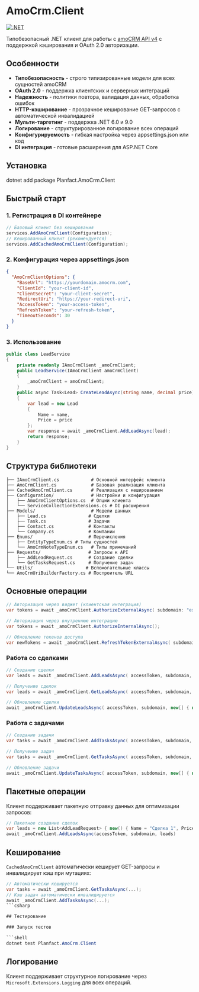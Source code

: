 # AmoCrm.Client

[![.NET](https://img.shields.io/badge/.NET-6.0%20%7C%209.0-blue)](https://dotnet.microsoft.com/)

Типобезопасный .NET клиент для работы с [amoCRM API v4](https://www.amocrm.ru/developers/content/crm_platform/api-reference) с поддержкой кэширования и OAuth 2.0 авторизации.

## Особенности

- **Типобезопасность** - строго типизированные модели для всех сущностей amoCRM
- **OAuth 2.0** - поддержка клиентских и серверных интеграций
- **Надежность** - политики повтора, валидация данных, обработка ошибок
- **HTTP-кэширование** - прозрачное кеширование GET-запросов с автоматической инвалидацией
- **Мульти-таргетинг** - поддержка .NET 6.0 и 9.0
- **Логирование** - структурированное логирование всех операций
- **Конфигурируемость** - гибкая настройка через appsettings.json или код
- **DI интеграция** - готовые расширения для ASP.NET Core

## Установка

dotnet add package Planfact.AmoCrm.Client

## Быстрый старт

### 1. Регистрация в DI контейнере

```csharp
// Базовый клиент без кеширования
services.AddAmoCrmClient(Configuration);
// Кешированный клиент (рекомендуется)
services.AddCachedAmoCrmClient(Configuration);
```

### 2. Конфигурация через appsettings.json

```json
{
  "AmoCrmClientOptions": {
    "BaseUrl": "https://yourdomain.amocrm.com",
    "ClientId": "your-client-id",
    "ClientSecret": "your-client-secret",
    "RedirectUri": "https://your-redirect-uri",
    "AccessToken": "your-access-token",
    "RefreshToken": "your-refresh-token",
    "TimeoutSeconds": 30
  }
}
```

### 3. Использование

```csharp
public class LeadService
{
    private readonly IAmoCrmClient _amoCrmClient;
    public LeadService(IAmoCrmClient amoCrmClient)
    {
        _amoCrmClient = amoCrmClient;
    }
    public async Task<Lead> CreateLeadAsync(string name, decimal price)
    {
        var lead = new Lead
        {
            Name = name,
            Price = price
        };
        var response = await _amoCrmClient.AddLeadAsync(lead);
        return response;
    }
}
```

## Структура библиотеки

```shell
├── IAmoCrmClient.cs            # Основной интерфейс клиента
├── AmoCrmClient.cs             # Базовая реализация клиента
├── CachedAmoCrmClient.cs       # Реализация с кешированием
├── Configuration/              # Настройки и конфигурация
│   ├── AmoCrmClientOptions.cs  # Опции клиента
│   └── ServiceCollectionExtensions.cs # DI расширения
├── Models/                     # Модели данных
│   ├── Lead.cs                # Сделки
│   ├── Task.cs                # Задачи
│   ├── Contact.cs             # Контакты
│   └── Company.cs             # Компании
├── Enums/                     # Перечисления
│   ├── EntityTypeEnum.cs # Типы сущностей
│   └── AmoCrmNoteTypeEnum.cs   # Типы примечаний
├── Requests/                  # Запросы к API
│   ├── AddLeadRequest.cs      # Создание сделки
│   └── GetTasksRequest.cs     # Получение задач
└── Utils/                    # Вспомогательные классы
└── AmoCrmUriBuilderFactory.cs # Построитель URL
```

## Основные операции

```csharp
// Авторизация через виджет (клиентская интеграция)
var tokens = await _amoCrmClient.AuthorizeExternalAsync( subdomain: "example", authorizationCode: "auth_code", redirectDomain: "https://app.example.com");

// Авторизация через внутреннюю интеграцию
var tokens = await _amoCrmClient.AuthorizeInternalAsync();

// Обновление токенов доступа
var newTokens = await _amoCrmClient.RefreshTokenExternalAsync( subdomain: "example", refreshToken: tokens.RefreshToken, redirectDomain: "https://app.example.com");
```

### Работа со сделками

```csharp
// Создание сделки
var leads = await _amoCrmClient.AddLeadsAsync( accessToken, subdomain, new[] { new AddLeadRequest { Name = "Новая сделка", Price = 100000, ResponsibleUserId = 123, StatusId = 456 } });

// Получение сделок
var leads = await _amoCrmClient.GetLeadsAsync( accessToken, subdomain, new GetLeadsRequest { Page = 1, PageSize = 250, OrderBy = "created_at", OrderDirection = "desc" });

// Обновление сделки
await _amoCrmClient.UpdateLeadsAsync( accessToken, subdomain, new[] { new UpdateLeadRequest { Id = 789, StatusId = 321, Price = 150000 } });
```

### Работа с задачами

```csharp
// Создание задачи
var tasks = await _amoCrmClient.AddTasksAsync( accessToken, subdomain, new[] { new AddTaskRequest { Text = "Позвонить клиенту", CompleteTill = DateTime.UtcNow.AddDays(1), EntityId = 123, EntityType = EntityTypeEnum.Leads, ResponsibleUserId = 456 } });

// Получение задач
var tasks = await _amoCrmClient.GetTasksAsync( accessToken, subdomain, new GetTasksRequest { Page = 1, PageSize = 250, EntityType = EntityTypeEnum.Leads });

// Обновление задачи
await _amoCrmClient.UpdateTasksAsync( accessToken, subdomain, new[] { new UpdateTaskRequest { Id = 789, IsCompleted = true, Result = new TaskResult { Text = "Клиент согласен" } } });
```

## Пакетные операции

Клиент поддерживает пакетную отправку данных для оптимизации запросов:

```csharp
// Пакетное создание сделок
var leads = new List<AddLeadRequest> { new() { Name = "Сделка 1", Price = 100000 }, new() { Name = "Сделка 2", Price = 200000 } };
await _amoCrmClient.AddLeadsAsync(accessToken, subdomain, leads)
```

## Кеширование

`CachedAmoCrmClient` автоматически кеширует GET-запросы и инвалидирует кэш при мутациях:

```csharp
// Автоматически кешируется
var tasks = await _amoCrmClient.GetTasksAsync(...);
// Кэш задач автоматически инвалидируется
await _amoCrmClient.AddTasksAsync(...);
```csharp

## Тестирование

### Запуск тестов

```shell
dotnet test Planfact.AmoCrm.Client
```

## Логирование

Клиент поддерживает структурное логирование через `Microsoft.Extensions.Logging` для  всех операций.
